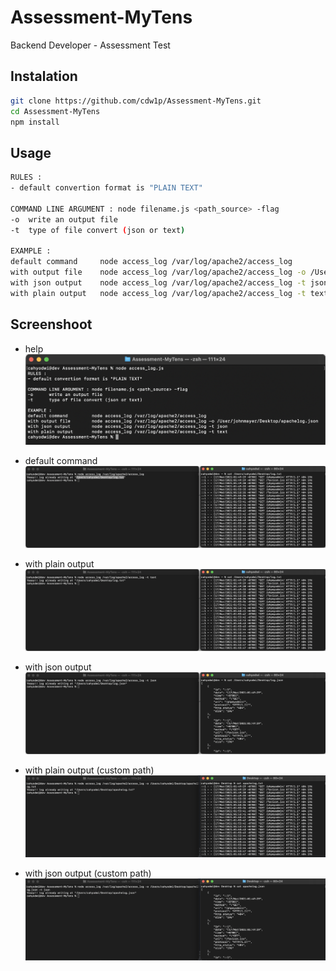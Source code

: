 # Assessment-MyTens
Backend Developer - Assessment Test

## Instalation
```bash
git clone https://github.com/cdw1p/Assessment-MyTens.git
cd Assessment-MyTens
npm install
```

## Usage
```bash
RULES :
- default convertion format is "PLAIN TEXT"

COMMAND LINE ARGUMENT : node filename.js <path_source> -flag
-o	write an output file
-t	type of file convert (json or text)

EXAMPLE :
default command		node access_log /var/log/apache2/access_log
with output file	node access_log /var/log/apache2/access_log -o /User/johnmayer/Desktop/apachelog.json
with json output	node access_log /var/log/apache2/access_log -t json
with plain output	node access_log /var/log/apache2/access_log -t text
```

## Screenshoot
- help
![images](/screenshoot/1.png?raw=true)

- default command
![images](/screenshoot/2.png?raw=true)

- with plain output
![images](/screenshoot/4.png?raw=true)

- with json output
![images](/screenshoot/3.png?raw=true)

- with plain output (custom path)
![images](/screenshoot/5.png?raw=true)

- with json output (custom path)
![images](/screenshoot/6.png?raw=true)
